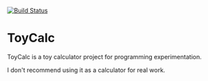 [![Build Status](https://travis-ci.org/dholmes215/ToyCalcRust.svg?branch=master)](https://travis-ci.org/dholmes215/ToyCalcRust)
# ToyCalc
ToyCalc is a toy calculator project for programming experimentation.

I don't recommend using it as a calculator for real work.

